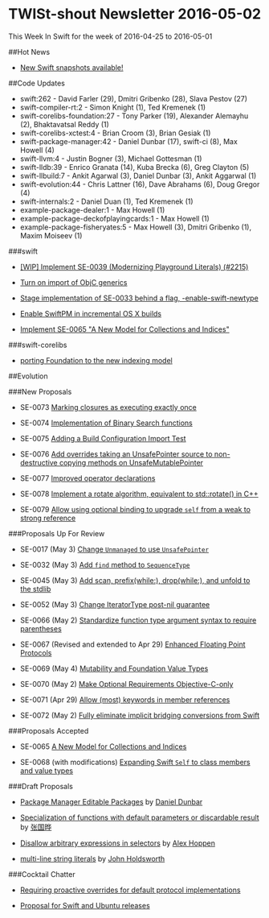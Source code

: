 # TWISt-shout Newsletter 2016-05-02
This Week In Swift for the week of 2016-04-25 to 2016-05-01

##Hot News

* [New Swift snapshots available!](https://lists.swift.org/pipermail/swift-users/Week-of-Mon-20160425/001784.html)

##Code Updates

* swift:262 - David Farler (29), Dmitri Gribenko (28), Slava Pestov (27)
* swift-compiler-rt:2 - Simon Knight (1), Ted Kremenek (1)
* swift-corelibs-foundation:27 - Tony Parker (19), Alexander Alemayhu (2), Bhaktavatsal Reddy (1)
* swift-corelibs-xctest:4 - Brian Croom (3), Brian Gesiak (1)
* swift-package-manager:42 - Daniel Dunbar (17), swift-ci (8), Max Howell (4)
* swift-llvm:4 - Justin Bogner (3), Michael Gottesman (1)
* swift-lldb:39 - Enrico Granata (14), Kuba Brecka (6), Greg Clayton (5)
* swift-llbuild:7 - Ankit Agarwal (3), Daniel Dunbar (3), Ankit Aggarwal (1)
* swift-evolution:44 - Chris Lattner (16), Dave Abrahams (6), Doug Gregor (4)
* swift-internals:2 - Daniel Duan (1), Ted Kremenek (1)
* example-package-dealer:1 - Max Howell (1)
* example-package-deckofplayingcards:1 - Max Howell (1)
* example-package-fisheryates:5 - Max Howell (3), Dmitri Gribenko (1), Maxim Moiseev (1)

###swift

* [[WIP] Implement SE-0039 (Modernizing Playground Literals) (#2215)](https://github.com/apple/swift/commit/b8bbed8c13b28949ec657a4abc21c06b1e72962b)

* [Turn on import of ObjC generics](https://github.com/apple/swift/commit/c49a992598d8102672ec575360a3c344a4780ecc)

* [Stage implementation of SE-0033 behind a flag, -enable-swift-newtype](https://github.com/apple/swift/commit/a2e03d556b8ce25f756aacc0ce1880a14e03e07f)

* [Enable SwiftPM in incremental OS X builds](https://github.com/apple/swift/commit/5b4b5ed74a32333a1faa8520359e762a922a01b6)

* [Implement SE-0065 "A New Model for Collections and Indices"](https://github.com/apple/swift/commit/daea3f6693fb2b98cab8ed0eb8e9d6280109f05e)
  
###swift-corelibs

* [porting Foundation to the new indexing model](https://github.com/apple/swift-corelibs-foundation/commit/9f8fa52dfe1c64488d4f2a58f2f14f5d93795b49)

##Evolution

###New Proposals

* SE-0073 [Marking closures as executing exactly once](https://github.com/apple/swift-evolution/blob/master/proposals/0073-noescape-once.md)

* SE-0074 [Implementation of Binary Search functions](https://github.com/apple/swift-evolution/blob/master/proposals/0074-binary-search.md)

* SE-0075 [Adding a Build Configuration Import Test](https://github.com/apple/swift-evolution/blob/master/proposals/0075-import-test.md)

* SE-0076 [Add overrides taking an UnsafePointer source to non-destructive copying methods on UnsafeMutablePointer](https://github.com/apple/swift-evolution/blob/master/proposals/0076-copying-to-unsafe-mutable-pointer-with-unsafe-pointer-source.md)

* SE-0077 [Improved operator declarations](https://github.com/apple/swift-evolution/blob/master/proposals/0077-operator-precedence.md)

* SE-0078 [Implement a rotate algorithm, equivalent to std::rotate() in C++](https://github.com/apple/swift-evolution/blob/master/proposals/0078-rotate-algorithm.md)

* SE-0079 [Allow using optional binding to upgrade `self` from a weak to strong reference](https://github.com/apple/swift-evolution/blob/master/proposals/0079-upgrade-self-from-weak-to-strong.md)

###Proposals Up For Review

* SE-0017 (May 3) [Change `Unmanaged` to use `UnsafePointer`](https://github.com/apple/swift-evolution/blob/master/proposals/0017-convert-unmanaged-to-use-unsafepointer.md)

* SE-0032 (May 3) [Add `find` method to `SequenceType`](https://github.com/apple/swift-evolution/blob/master/proposals/0032-sequencetype-find.md)

* SE-0045 (May 3) [Add scan, prefix(while:), drop(while:), and unfold to the stdlib](https://github.com/apple/swift-evolution/blob/master/proposals/0045-scan-takewhile-dropwhile.md)

* SE-0052 (May 3) [Change IteratorType post-nil guarantee](https://github.com/apple/swift-evolution/blob/master/proposals/0052-iterator-post-nil-guarantee.md)

* SE-0066 (May 2) [Standardize function type argument syntax to require parentheses](https://github.com/apple/swift-evolution/blob/master/proposals/0066-standardize-function-type-syntax.md)

* SE-0067 (Revised and extended to Apr 29) [Enhanced Floating Point Protocols](https://github.com/apple/swift-evolution/blob/master/proposals/0067-floating-point-protocols.md)

* SE-0069 (May 4) [Mutability and Foundation Value Types](https://github.com/apple/swift-evolution/blob/master/proposals/0069-swift-mutability-for-foundation.md)

* SE-0070 (May 2) [Make Optional Requirements Objective-C-only](https://github.com/apple/swift-evolution/blob/master/proposals/0070-optional-requirements.md)

* SE-0071 (Apr 29) [Allow (most) keywords in member references](https://github.com/apple/swift-evolution/blob/master/proposals/0071-member-keywords.md)

* SE-0072 (May 2) [Fully eliminate implicit bridging conversions from Swift](https://github.com/apple/swift-evolution/blob/master/proposals/0072-eliminate-implicit-bridging-conversions.md)

###Proposals Accepted

* SE-0065 [A New Model for Collections and Indices](https://github.com/apple/swift-evolution/blob/master/proposals/0065-collections-move-indices.md)

* SE-0068 (with modifications) [Expanding Swift `Self` to class members and value types](https://github.com/apple/swift-evolution/blob/master/proposals/0068-universal-self.md)
  
###Draft Proposals

* [Package Manager Editable Packages](https://github.com/ddunbar/swift-evolution/blob/dca2f84ff9dd910c4d8c648da3a3f727ed918274/proposals/NNNN-swiftpm-package-edit.md) by [Daniel Dunbar](mailto:daniel_dunbar@apple.com)

* [Specialization of functions with default parameters or discardable result](https://github.com/cc941201/swift-evolution/blob/master/proposals/NNNN-function-specialization.md) by [张国晔](mailto:cc941201@me.com)

* [Disallow arbitrary expressions in selectors](https://github.com/ahoppen/swift-evolution/blob/arbitrary-expressions-in-selectors/proposals/0000-arbitrary-expressions-in-selectors.md) by [Alex Hoppen](mailto:alex@ateamer.de)

* [multi-line string literals](https://lists.swift.org/pipermail/swift-evolution/Week-of-Mon-20160418/015500.html) by [John Holdsworth](mailto:mac@johnholdsworth.com)

###Cocktail Chatter

* [Requiring proactive overrides for default	protocol implementations](https://lists.swift.org/pipermail/swift-evolution/Week-of-Mon-20160425/015920.html)

* [Proposal for Swift and Ubuntu releases](https://lists.swift.org/pipermail/swift-dev/Week-of-Mon-20160418/001778.html)


